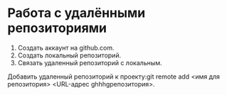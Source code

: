 # Работа с удалёнными репозиториями
1. Создать аккаунт на github.com.
2. Создать локальный репозиторий.
3. Связать удаленный репозиторий с локальным.

Добавить удаленный репозиторий к проекту:git remote add <имя для репозитория> <URL-адрес ghhhgрепозитория>.